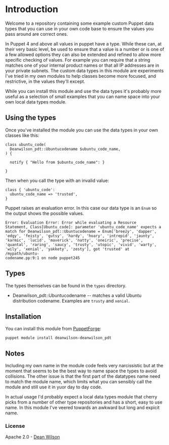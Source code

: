 # Introduction

Welcome to a repository containing some example custom Puppet data types
that you can use in your own code base to ensure the values you pass
around are correct ones.

In Puppet 4 and above all values in puppet have a type. While these can,
at their very basic level, be used to ensure that a value is a number or
is one of a few allowed options they can also be extended and refined to
allow more specific checking of values. For example you can require that
a string matches one of your internal product names or that all IP
addresses are in your private subnets. The custom data types in this
module are experiments I've tried in my own modules to help classes
become more focused, and restrictive, in the values they'll except.

While you can install this module and use the data types it's probably
more useful as a selection of small examples that you can name space
into your own local data types module.

## Using the types

Once you've installed the module you can use the data types in your own
classes like this:

    class ubuntu_code(
      Deanwilson_pdt::Ubuntucodename $ubuntu_code_name,
    ) {

      notify { "Hello from $ubuntu_code_name": }

    }

Then when you call the type with an invalid value:

    class { 'ubuntu_code':
      ubuntu_code_name => 'trusted',
    }

Puppet raises an evaluation error. In this case our data type is an `Enum` so
the output shows the possible values.

    Error: Evaluation Error: Error while evaluating a Resource
    Statement, Class[Ubuntu_code]: parameter 'ubuntu_code_name' expects a
    match for Deanwilson_pdt::Ubuntucodename = Enum['breezy', 'dapper',
    'edgy', 'feisty', 'gutsy', 'hardy', 'hoary', 'intrepid', 'jaunty',
    'karmic', 'lucid', 'maverick', 'natty', 'oneiric', 'precise',
    'quantal', 'raring', 'saucy', 'trusty', 'utopic', 'vivid', 'warty',
    'wily', 'xenial', 'yakkety', 'zesty'], got 'trusted' at /mypath/ubuntu-
    codename.pp:9:1 on node puppet245


## Types

The types themselves can be found in the `types` directory.

 * Deanwilson_pdt::Ubuntucodename -- matches a valid Ubuntu distribution
     codename. Examples are `trusty` and `xenial`.

## Installation

You can install this module from [PuppetForge](https://forge.puppet.com/):

    puppet module install deanwilson-deanwilson_pdt

## Notes

Including my own name in the module code feels very narcissistic but at
the moment that seems to be the best way to name space the types to
avoid collisions. The other issue is that the first part of the
datatypes name need to match the module name, which limits what you can
sensibly call the module and still use it in yuor day to day code.

In actual usage I'd probably expect a local data types module that cherry picks
from a number of other type repositories and has a short, easy to use name. In
this module I've veered towards an awkward but long and expicit name.

### License

Apache 2.0 - [Dean Wilson](https://www.unixdaemon.net)
